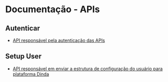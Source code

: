 
# Documentação - APIs

## Autenticar 
- [API responsável pela autenticação das APIs](autenticar.md)

## Setup User
- [API responsável em enviar a estrutura de configuração do usuário para plataforma Dinda](setupuser.md)

